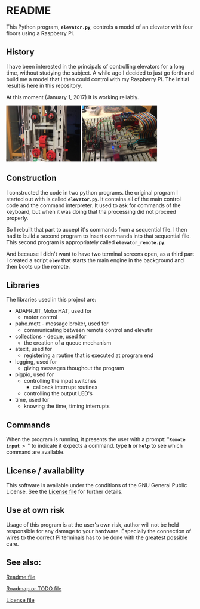 # README
This Python program, **`elevator.py`**, controls a model of an elevator with four floors using a Raspberry Pi.

## History
I have been interested in the principals of controlling elevators for a long time, without studying the subject. A while ago I decided to just go forth and build me a model that I then could control with my Raspberry Pi. The initial result is here in this repository.

At this moment (January 1, 2017) It is working reliably.

<img src="./gfx/20161231_07_elevator_cabin.jpg" alt="cabin" width="200"/>

<img src="./gfx/20161231_Motor_HAT.jpg" alt="RPi control" width="200"/>


## Construction
I constructed the code in two python programs. the original program I started out with is called **`elevator.py`**. It contains all of the main control code and the command interpreter. It used to ask for commands of the keyboard, but when it was doing that tha processing did not proceed properly.

So I rebuilt that part to accept it's commands from a sequential file. I then had to build a second program to insert commands into that sequential file. This second program is appropriately called **`elevator_remote.py`**.

And because I didn't want to have two terminal screens open, as a third part I created a script **`elev`** that starts the main engine in the background and then boots up the remote.

## Libraries
The libraries used in this project are:
* ADAFRUIT_MotorHAT, used for
	* motor control
* paho.mqtt - message broker, used for
	* communicating between remote control and elevatir
* collections - deque, used for
	* the creation of a queue mechanism
* atexit, used for
	* registering a routine that is executed at program end
* logging, used for
	* giving messages thoughout the program
* pigpio, used for
	* controlling the input switches
		* callback interrupt routines
	* controlling the output LED's
* time, used for
	* knowing the time, timing interrupts


## Commands
When the program is running, it presents the user with a prompt: "**`Remote input > `**" to indicate it expects a command. type **`h`** or **`help`** to see which command are available.

## License / availability
This software is available under the conditions of the GNU General Public License. 
See the [License file](./LICENSE) for further details.

## Use at own risk
Usage of this program is at the user's own risk, author will not be held responsible for any damage to your hardware. Especially the connection of wires to the correct Pi terminals has to be done with the greatest possible care.

## See also:
[Readme file](./README.md)

[Roadmap or TODO file](./TODO.md)

[License file](./LICENSE)
